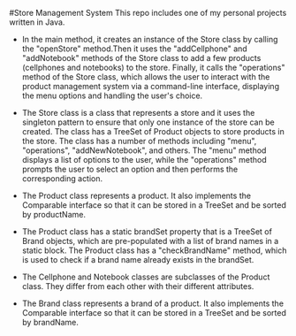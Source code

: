 #Store Management System
This repo includes one of my personal projects written in Java.

- In the main method, it creates an instance of the Store class by calling the "openStore" method.Then it uses the "addCellphone" and "addNotebook" methods of the Store class to add a few products (cellphones and notebooks) to the store. Finally, it calls the "operations" method of the Store class, which allows the user to interact with the product management system via a command-line interface, displaying the menu options and handling the user's choice.

- The Store class is a class that represents a store and it uses the singleton pattern to ensure that only one instance of the store can be created. The class has a TreeSet of Product objects to store products in the store. The class has a number of methods including "menu", "operations", "addNewNotebook", and others. The "menu" method displays a list of options to the user, while the "operations" method prompts the user to select an option and then performs the corresponding action.

- The Product class represents a product. It also implements the Comparable interface so that it can be stored in a TreeSet and be sorted by productName.

- The Product class has a static brandSet property that is a TreeSet of Brand objects, which are pre-populated with a list of brand names in a static block. The Product class has a "checkBrandName" method, which is used to check if a brand name already exists in the brandSet. 

- The Cellphone and Notebook classes are subclasses of the Product class. They differ from each other with their different attributes. 

- The Brand class represents a brand of a product. It also implements the Comparable interface so that it can be stored in a TreeSet and be sorted by brandName.


